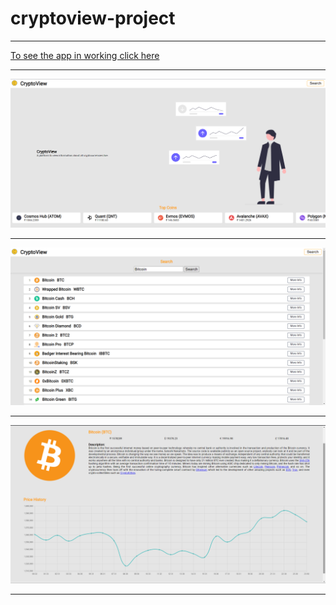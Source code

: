 # cryptoview-project

<hr>

[To see the app in working click here](https://aayusharyan.github.io/cryptoview-project/)

<hr>

![](./image/crypto-1.png)

 <hr>
 
![](./image/crypto-2.png)
 
  <hr>
  
![](./image/crypto-3.png)

 <hr>

